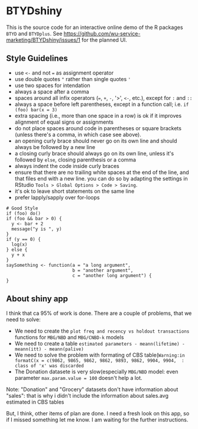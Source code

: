 # BTYDshiny

This is the source code for an interactive online demo of the R packages `BTYD` and `BTYDplus`. See https://github.com/wu-service-marketing/BTYDshiny/issues/1 for the planned UI.

## Style Guidelines

* use `<-` and not `=` as assignment operator
* use double quotes `"` rather than single quotes `'`
* use two spaces for intendation
* always a space after a comma
* spaces around all infix operators (`=`, `+`, `-`, '>', `<-`, etc.), except for `:` and `::`
* always a space before left parentheses, except in a function call; i.e. `if (foo) bar(x = 3)`
* extra spacing (i.e., more than one space in a row) is ok if it improves alignment of equal signs or assignments
* do not place spaces around code in parentheses or square brackets (unless there's a comma, in which case see above).
* an opening curly brace should never go on its own line and should always be followed by a new line
* a closing curly brace should always go on its own line, unless it's followed by `else`, closing parenthesis or a comma
* always indent the code inside curly braces
* ensure that there are no trailing white spaces at the end of the line, and that files end with a new line. you can do so by adapting the settings in RStudio `Tools > Global Options > Code > Saving`.
* it's ok to leave short statements on the same line
* prefer lapply/sapply over for-loops

```{r eval=F}
# Good Style
if (foo) do()
if (foo && bar > 0) {
  y <- bar + 2 
  message("y is ", y)
}
if (y == 0) {
  log(x)
} else {
  y + x
}
saySomething <- function(a = "a long argument", 
                         b = "another argument",
                         c = "another long argument") {
}
```
## About shiny app
I think that ca 95% of work is done.
There are a couple of problems, that we need to solve:
* We need to create the `plot freq and recency vs holdout transactions` functions for `MBG/NBD` and `MBG/CNBD-k` models
* We need to create a table `estimated parameters - meann(lifetime) - meann(itt) - meann(palive)`
* We need to solve the problem with formating of CBS table(`Warning:in formatC(x = c(9862, 9865, 9862, 9862, 9893, 9862, 9904, 9904,  :
  class of 'x' was discarded`
* The Donation datasete is very slow(especially `MBG/NBD` model: even parameter `max.param.value = 100` doesn't help a lot.

Note: "Donation" and "Grocery" datasets don't have information about "sales": that is why i didn't include the information about sales.avg estimated in CBS tables

But, I think, other items of plan are done. I need a fresh look on this app, so if I missed something let me know.
I am waiting for the further instructions.

